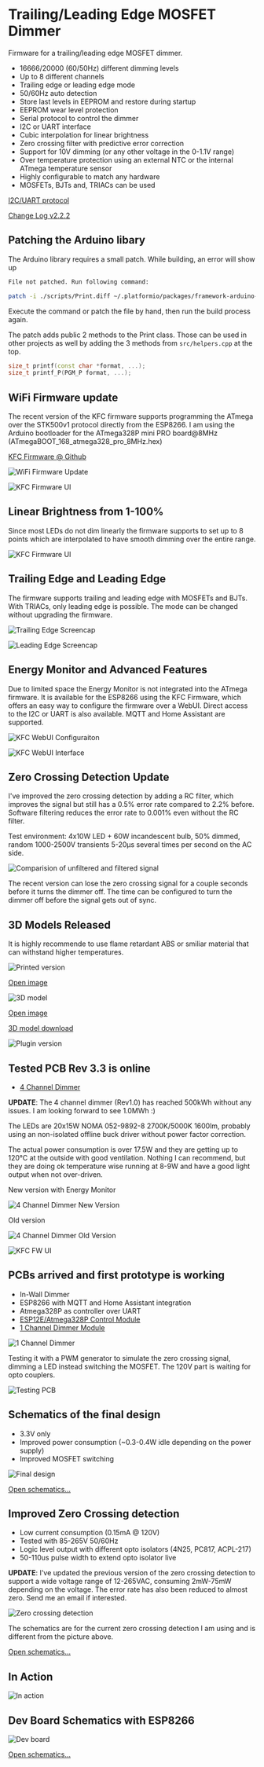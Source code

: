 # Trailing/Leading Edge MOSFET Dimmer

Firmware for a trailing/leading edge MOSFET dimmer.

* 16666/20000 (60/50Hz) different dimming levels
* Up to 8 different channels
* Trailing edge or leading edge mode
* 50/60Hz auto detection
* Store last levels in EEPROM and restore during startup
* EEPROM wear level protection
* Serial protocol to control the dimmer
* I2C or UART interface
* Cubic interpolation for linear brightness
* Zero crossing filter with predictive error correction
* Support for 10V dimming (or any other voltage in the 0-1.1V range)
* Over temperature protection using an external NTC or the internal ATmega temperature sensor
* Highly configurable to match any hardware
* MOSFETs, BJTs and, TRIACs can be used

[I2C/UART protocol](docs/protocol.md)

[Change Log v2.2.2](CHANGELOG.md)

## Patching the Arduino libary

The Arduino library requires a small patch. While building, an error will show up

```bash
File not patched. Run following command:

patch -i ./scripts/Print.diff ~/.platformio/packages/framework-arduino-avr/cores/arduino/Print.h
```

Execute the command or patch the file by hand, then run the build process again.

The patch adds public 2 methods to the Print class. Those can be used in other projects as well by adding the 3 methods from `src/helpers.cpp` at the top.

```c++
size_t printf(const char *format, ...);
size_t printf_P(PGM_P format, ...);
```

## WiFi Firmware update

The recent version of the KFC firmware supports programming the ATmega over the STK500v1 protocol directly from the ESP8266. I am using the Arduino bootloader for the ATmega328P mini PRO board@8MHz (ATmegaBOOT_168_atmega328_pro_8MHz.hex)

[KFC Firmware @ Github](https://github.com/sascha432/esp8266-kfc-fw)

![WiFi Firmware Update](https://raw.githubusercontent.com/sascha432/trailing_edge_dimmer/master/docs/images/wifi_firmware_update.jpg)

![KFC Firmware UI](https://raw.githubusercontent.com/sascha432/trailing_edge_dimmer/master/docs/images/kfcfw_ui2.jpg)

## Linear Brightness from 1-100%

Since most LEDs do not dim linearly the firmware supports to set up to 8 points which are interpolated to have smooth dimming over the entire range.

![KFC Firmware UI](https://raw.githubusercontent.com/sascha432/trailing_edge_dimmer/master/docs/images/gui_cubic_curve.jpg)

## Trailing Edge and Leading Edge

The firmware supports trailing and leading edge with MOSFETs and BJTs. With TRIACs, only leading edge is possible. The mode can be changed without upgrading the firmware.

![Trailing Edge Screencap](https://raw.githubusercontent.com/sascha432/trailing_edge_dimmer/master/docs/images/scap_trailing.png)

![Leading Edge Screencap](https://raw.githubusercontent.com/sascha432/trailing_edge_dimmer/master/docs/images/scap_leading.png)

## Energy Monitor and Advanced Features

Due to limited space the Energy Monitor is not integrated into the ATmega firmware. It is available for the ESP8266 using the KFC Firmware, which offers an easy way to configure the firmware over a WebUI. Direct access to the I2C or UART is also available. MQTT and Home Assistant are supported.

![KFC WebUI Configuraiton](https://raw.githubusercontent.com/sascha432/trailing_edge_dimmer/master/docs/images/kfc_webui1.png)

![KFC WebUI Interface](https://raw.githubusercontent.com/sascha432/trailing_edge_dimmer/master/docs/images/kfc_webui2.png)

## Zero Crossing Detection Update

I've improved the zero crossing detection by adding a RC filter, which improves the signal but still has a 0.5% error rate compared to 2.2% before.
Software filtering reduces the error rate to 0.001% even without the RC filter.

Test environment: 4x10W LED + 60W incandescent bulb, 50% dimmed, random 1000-2500V transients 5-20µs several times per second on the AC side.

![Comparision of unfiltered and filtered signal](https://raw.githubusercontent.com/sascha432/trailing_edge_dimmer/master/docs/images/zero_crossing_signal_filtering.png)

The recent version can lose the zero crossing signal for a couple seconds before it turns the dimmer off. The time can be configured to turn the dimmer off before the signal gets out of sync.

## 3D Models Released

It is highly recommende to use flame retardant ABS or smiliar material that can withstand higher temperatures.

![Printed version](https://raw.githubusercontent.com/sascha432/trailing_edge_dimmer/master/docs/images/housing_small.jpg)

[Open image](https://raw.githubusercontent.com/sascha432/trailing_edge_dimmer/master/docs/images/housing.jpg)

![3D model](https://raw.githubusercontent.com/sascha432/trailing_edge_dimmer/master/docs/images/housing_3d_model_tn.jpg)

[Open image](https://raw.githubusercontent.com/sascha432/trailing_edge_dimmer/master/docs/images/housing_3d_model.jpg)

[3D model download](stl/housing)

![Plugin version](https://raw.githubusercontent.com/sascha432/trailing_edge_dimmer/master/docs/images/plugin.jpg)

## Tested PCB Rev 3.3 is online

* [4 Channel Dimmer](https://easyeda.com/sascha23095123423/trailing-edge-dimmer-rev2)

**UPDATE**: The 4 channel dimmer (Rev1.0) has reached 500kWh without any issues. I am looking forward to see 1.0MWh :)

The LEDs are 20x15W NOMA 052-9892-8 2700K/5000K 1600lm, probably using an non-isolated offline buck driver without power factor correction.

The actual power consumption is over 17.5W and they are getting up to 120°C at the outside with good ventilation. Nothing I can recommend, but they are doing ok temperature wise running at 8-9W and have a good light output when not over-driven.

New version with Energy Monitor

![4 Channel Dimmer New Version](https://raw.githubusercontent.com/sascha432/trailing_edge_dimmer/master/docs/images/new_4ch_dimmer.jpg)

Old version

![4 Channel Dimmer Old Version](https://raw.githubusercontent.com/sascha432/trailing_edge_dimmer/master/docs/images/4ch_dimmer.JPG)

![KFC FW UI](https://raw.githubusercontent.com/sascha432/trailing_edge_dimmer/master/docs/images/kfcfw_ui.jpg)

## PCBs arrived and first prototype is working

* In-Wall Dimmer
* ESP8266 with MQTT and Home Assistant integration
* Atmega328P as controller over UART
* [ESP12E/Atmega328P Control Module](https://easyeda.com/sascha23095123423/esp12e_iot_module)
* [1 Channel Dimmer Module](https://easyeda.com/sascha23095123423/iot_1ch_dimmer)

![1 Channel Dimmer](https://raw.githubusercontent.com/sascha432/trailing_edge_dimmer/master/docs/images/1ch_dimmer.JPG)

Testing it with a PWM generator to simulate the zero crossing signal, dimming a LED instead switching the MOSFET. The 120V part is waiting for opto couplers.

 ![Testing PCB](https://raw.githubusercontent.com/sascha432/trailing_edge_dimmer/master/docs/images/IMG_9100.JPG)

## Schematics of the final design

* 3.3V only
* Improved power consumption (~0.3-0.4W idle depending on the power supply)
* Improved MOSFET switching

![Final design](https://raw.githubusercontent.com/sascha432/trailing_edge_dimmer/master/docs/images/Schematic_4Ch-Dimmer-Rev3_1.png)

[Open schematics...](https://easyeda.com/sascha23095123423/trailing-edge-dimmer-rev2)

## Improved Zero Crossing detection

* Low current consumption (0.15mA @ 120V)
* Tested with 85-265V 50/60Hz
* Logic level output with different opto isolators (4N25, PC817, ACPL-217)
* 50-110us pulse width to extend opto isolator live

**UPDATE**: I've updated the previous version of the zero crossing detection to support a wide voltage range of 12-265VAC, consuming 2mW-75mW depending on the voltage. The error rate has also been reduced to almost zero. Send me an email if interested.

![Zero crossing detection](https://raw.githubusercontent.com/sascha432/trailing_edge_dimmer/master/docs/images/Schematic_Isolated-zero-crossing-detection-with-logic-level-output.png)

The schematics are for the current zero crossing detection I am using and is different from the picture above.

[Open schematics...](https://easyeda.com/sascha23095123423/isolated-zero-crossing-detection-with-logic-level-output)

## In Action

![In action](https://raw.githubusercontent.com/sascha432/trailing_edge_dimmer/master/docs/images/oscilloscope_example.jpg)

## Dev Board Schematics with ESP8266

![Dev board](https://raw.githubusercontent.com/sascha432/trailing_edge_dimmer/master/docs/images/Schematic_4Ch-Dimmer-Rev1.3_dev_example.png)

[Open schematics...](https://github.com/sascha432/trailing_edge_dimmer/blob/master/docs/schematics/Schematic_4Ch-Dimmer-Rev1.3_dev_example.svg)
